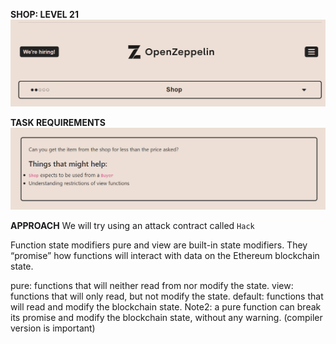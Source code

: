 **SHOP: LEVEL 21**
![](images/img.png)

**TASK REQUIREMENTS**
![img.png](img.png)

**APPROACH**
We will try using an attack contract called `Hack`

Function state modifiers
pure and view are built-in state modifiers. They “promise” how functions will interact with data on the Ethereum blockchain state.

pure: functions that will neither read from nor modify the state.
view: functions that will only read, but not modify the state.
default: functions that will read and modify the blockchain state.
Note2: a pure function can break its promise and modify the blockchain state, without any warning. (compiler version is important)